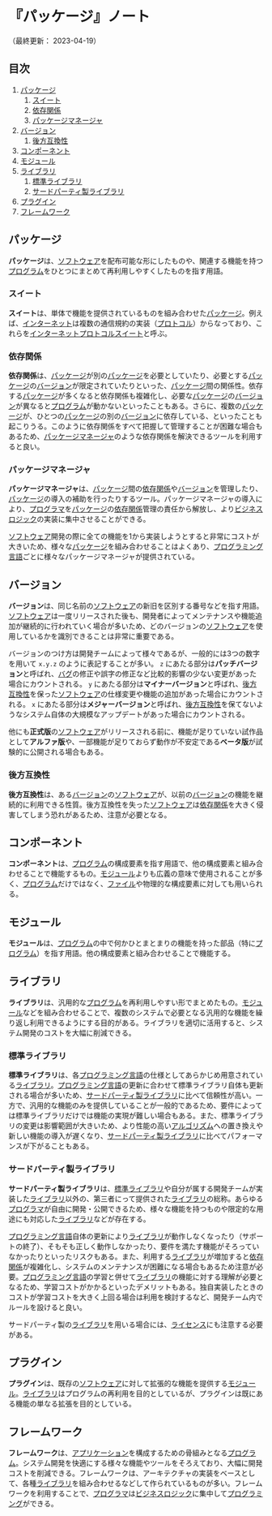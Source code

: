 # 『パッケージ』ノート

（最終更新： 2023-04-19）


## 目次

1. [パッケージ](#パッケージ)
	1. [スイート](#スイート)
	1. [依存関係](#依存関係)
	1. [パッケージマネージャ](#パッケージマネージャ)
1. [バージョン](#バージョン)
	1. [後方互換性](#後方互換性)
1. [コンポーネント](#コンポーネント)
1. [モジュール](#モジュール)
1. [ライブラリ](#ライブラリ)
	1. [標準ライブラリ](#標準ライブラリ)
	1. [サードパーティ製ライブラリ](#サードパーティ製ライブラリ)
1. [プラグイン](#プラグイン)
1. [フレームワーク](#フレームワーク)


## パッケージ

**パッケージ**は、[ソフトウェア](./software.md#ソフトウェア)を配布可能な形にしたものや、関連する機能を持つ[プログラム](../../../../programming/_/chapters/programming.md#プログラム)をひとつにまとめて再利用しやすくしたものを指す用語。

### スイート

**スイート**は、単体で機能を提供されているものを組み合わせた[パッケージ](#パッケージ)。例えば、[インターネット](../../../../network/_/chapters/network.md#インターネット)は複数の通信規約の実装（[プロトコル](../../../../network/_/chapters/communication_protocol.md#プロトコル)）からなっており、これらを[インターネットプロトコルスイート](../../../../network/_/chapters/communication_protocol.md#プロトコルスイート)と呼ぶ。

### 依存関係

**依存関係**は、[パッケージ](#パッケージ)が別の[パッケージ](#パッケージ)を必要としていたり、必要とする[パッケージ](#パッケージ)の[バージョン](#バージョン)が限定されていたりといった、[パッケージ](#パッケージ)間の関係性。依存する[パッケージ](#パッケージ)が多くなると依存関係も複雑化し、必要な[パッケージ](#パッケージ)の[バージョン](#バージョン)が異なると[プログラム](../../../../programming/_/chapters/programming.md#プログラム)が動かないといったこともある。さらに、複数の[パッケージ](#パッケージ)が、ひとつの[パッケージ](#パッケージ)の別の[バージョン](#バージョン)に依存している、といったことも起こりうる。このように依存関係をすべて把握して管理することが困難な場合もあるため、[パッケージマネージャ](#パッケージマネージャ)のような依存関係を解決できるツールを利用すると良い。

### パッケージマネージャ

**パッケージマネージャ**は、[パッケージ](#パッケージ)間の[依存関係](#依存関係)や[バージョン](#バージョン)を管理したり、[パッケージ](#パッケージ)の導入の補助を行ったりするツール。パッケージマネージャの導入により、[プログラマ](../../../../programming/_/chapters/programming.md#プログラマ)を[パッケージ](#パッケージ)の[依存関係](#依存関係)管理の責任から解放し、より[ビジネスロジック](../../../../system/_/chapters/system.md#ビジネスロジック)の実装に集中させることができる。

[ソフトウェア](./software.md#ソフトウェア)開発の際に全ての機能を1から実装しようとすると非常にコストが大きいため、様々な[パッケージ](#パッケージ)を組み合わせることはよくあり、[プログラミング言語](../../../../programming/_/chapters/programming.md#プログラミング言語)ごとに様々なパッケージマネージャが提供されている。


## バージョン

**バージョン**は、同じ名前の[ソフトウェア](./software.md#ソフトウェア)の新旧を区別する番号などを指す用語。[ソフトウェア](./software.md#ソフトウェア)は一度リリースされた後も、開発者によってメンテナンスや機能追加が継続的に行われていく場合が多いため、どのバージョンの[ソフトウェア](./software.md#ソフトウェア)を使用しているかを識別できることは非常に重要である。

バージョンのつけ方は開発チームによって様々であるが、一般的には3つの数字を用いて `x.y.z` のように表記することが多い。 `z` にあたる部分は**パッチバージョン**と呼ばれ、[バグ](../../../../programming/_/chapters/programming.md#バグ)の修正や誤字の修正など比較的影響の少ない変更があった場合にカウントされる。 `y` にあたる部分は**マイナーバージョン**と呼ばれ、[後方互換性](#後方互換性)を保った[ソフトウェア](./software.md#ソフトウェア)の仕様変更や機能の追加があった場合にカウントされる。 `x` にあたる部分は**メジャーバージョン**と呼ばれ、[後方互換性](#後方互換性)を保てないようなシステム自体の大規模なアップデートがあった場合にカウントされる。

他にも**正式版**の[ソフトウェア](./software.md#ソフトウェア)がリリースされる前に、機能が足りていない試作品として**アルファ版**や、一部機能が足りておらず動作が不安定である**ベータ版**が試験的に公開される場合もある。

### 後方互換性

**後方互換性**は、ある[バージョン](#バージョン)の[ソフトウェア](./software.md#ソフトウェア)が、以前の[バージョン](#バージョン)の機能を継続的に利用できる性質。後方互換性を失った[ソフトウェア](./software.md#ソフトウェア)は[依存関係](#依存関係)を大きく侵害してしまう恐れがあるため、注意が必要となる。


## コンポーネント

**コンポーネント**は、[プログラム](../../../../programming/_/chapters/programming.md#プログラム)の構成要素を指す用語で、他の構成要素と組み合わせることで機能するもの。[モジュール](#モジュール)よりも広義の意味で使用されることが多く、[プログラム](../../../../programming/_/chapters/programming.md#プログラム)だけではなく、[ファイル](./file_system.md#ファイル)や物理的な構成要素に対しても用いられる。


## モジュール

**モジュール**は、[プログラム](../../../../programming/_/chapters/programming.md#プログラム)の中で何かひとまとまりの機能を持った部品（特に[プログラム](../../../../programming/_/chapters/programming.md#プログラム)）を指す用語。他の構成要素と組み合わせることで機能する。


## ライブラリ

**ライブラリ**は、汎用的な[プログラム](../../../../programming/_/chapters/programming.md#プログラム)を再利用しやすい形でまとめたもの。[モジュール](#モジュール)などを組み合わせることで、複数のシステムで必要となる汎用的な機能を繰り返し利用できるようにする目的がある。ライブラリを適切に活用すると、システム開発のコストを大幅に削減できる。

### 標準ライブラリ

**標準ライブラリ**は、各[プログラミング言語](../../../../programming/_/chapters/programming.md#プログラミング言語)の仕様としてあらかじめ用意されている[ライブラリ](#ライブラリ)。[プログラミング言語](../../../../programming/_/chapters/programming.md#プログラミング言語)の更新に合わせて標準ライブラリ自体も更新される場合が多いため、[サードパーティ製ライブラリ](#サードパーティ製ライブラリ)に比べて信頼性が高い。一方で、汎用的な機能のみを提供していることが一般的であるため、要件によっては標準ライブラリだけでは機能の実現が難しい場合もある。また、標準ライブラリの変更は影響範囲が大きいため、より性能の高い[アルゴリズム](../../../../programming/_/chapters/algorithm.md#アルゴリズム)への置き換えや新しい機能の導入が遅くなり、[サードパーティ製ライブラリ](#サードパーティ製ライブラリ)に比べてパフォーマンスが下がることもある。

### サードパーティ製ライブラリ

**サードパーティ製ライブラリ**は、[標準ライブラリ](#標準ライブラリ)や自分が属する開発チームが実装した[ライブラリ](#ライブラリ)以外の、第三者にって提供された[ライブラリ](#ライブラリ)の総称。あらゆる[プログラマ](../../../../programming/_/chapters/programming.md#プログラマ)が自由に開発・公開できるため、様々な機能を持つものや限定的な用途にも対応した[ライブラリ](#ライブラリ)などが存在する。

[プログラミング言語](../../../../programming/_/chapters/programming.md#プログラミング言語)自体の更新により[ライブラリ](#ライブラリ)が動作しなくなったり（サポートの終了）、そもそも正しく動作しなかったり、要件を満たす機能がそろっていなかったりといったリスクもある。また、利用する[ライブラリ](#ライブラリ)が増加すると[依存関係](#依存関係)が複雑化し、システムのメンテナンスが困難になる場合もあるため注意が必要。[プログラミング言語](../../../../programming/_/chapters/programming.md#プログラミング言語)の学習と併せて[ライブラリ](#ライブラリ)の機能に対する理解が必要となるため、学習コストがかかるといったデメリットもある。独自実装したときのコストが学習コストを大きく上回る場合は利用を検討するなど、開発チーム内でルールを設けると良い。

サードパーティ製の[ライブラリ](#ライブラリ)を用いる場合には、[ライセンス](./open_source_software.md#ライセンス)にも注意する必要がある。


## プラグイン

**プラグイン**は、既存の[ソフトウェア](./software.md#ソフトウェア)に対して拡張的な機能を提供する[モジュール](#モジュール)。[ライブラリ](#ライブラリ)はプログラムの再利用を目的としているが、プラグインは既にある機能の単なる拡張を目的としている。


## フレームワーク

**フレームワーク**は、[アプリケーション](./software.md#応用ソフトウェア)を構成するための骨組みとなる[プログラム](../../../../programming/_/chapters/programming.md#プログラム)。システム開発を快適にする様々な機能やツールをそろえており、大幅に開発コストを削減できる。フレームワークは、アーキテクチャの実装をベースとして、各種[ライブラリ](#ライブラリ)を組み合わせるなどして作られているものが多い。フレームワークを利用することで、[プログラマ](../../../../programming/_/chapters/programming.md#プログラマ)は[ビジネスロジック](../../../../system/_/chapters/system.md#ビジネスロジック)に集中して[プログラミング](../../../../programming/_/chapters/programming.md#プログラミング)ができる。

